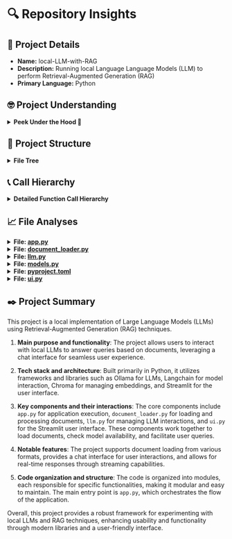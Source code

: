 # 🔍 Repository Insights

## 📃 Project Details 
- **Name:** local-LLM-with-RAG
- **Description:** Running local Language Language Models (LLM) to perform Retrieval-Augmented Generation (RAG)
- **Primary Language:** Python

## 🤓 Project Understanding 
<details>
  <summary><strong>Peek Under the Hood 👀</strong></summary>

  The repository **local-LLM-with-RAG** is structured to facilitate the experimentation and implementation of local Large Language Models (LLMs) using Retrieval-Augmented Generation (RAG). Here’s a brief overview of its components, tech stack, and architecture based on the provided file structure:

### Main Components:
1. **Core Scripts**:
   - **`app.py`**: The main script for running the application, handling model loading, document processing, and querying.
   - **`document_loader.py`**: Responsible for loading documents (PDFs) from the specified directory.
   - **`llm.py`**: Likely contains logic related to interacting with the LLM, such as model initialization and querying.
   - **`models.py`**: This file may define the models used in the application, including configurations for LLMs and embeddings.

2. **User Interface**:
   - **`ui.py`**: A script to run the Streamlit web application, providing a graphical interface for user interaction with the RAG system.

3. **Data**:
   - **`Research/`**: A directory containing sample PDF documents that the application uses for testing and querying.

4. **Images**:
   - **`images/`**: Contains visual assets for the README and possibly for the Streamlit UI.

5. **Configuration and Dependency Management**:
   - **`pyproject.toml`**: Specifies project dependencies and configurations for the Python package manager.
   - **`pyrightconfig.json`**: Configuration file for type checking with Pyright, indicating a focus on type safety in development.
   - **`uv.lock`**: A lock file for managing dependencies with the UV package installer.

### Tech Stack:
- **Python**: The primary programming language used for development.
- **Ollama**: A platform for running LLMs locally.
- **Langchain**: A library for working with LLMs.
- **Chroma**: A vector database for managing embeddings.
- **Streamlit**: A framework for creating the web UI.
- **PyPDF**: A library for handling PDF files.
- **UV**: A package installer used for dependency management.

### Architecture:
The architecture is designed around a modular approach where:
- **Document Processing**: PDFs are loaded and processed to generate embeddings.
- **LLM Interaction**: The application interacts with the LLM to answer queries based on the loaded documents.
- **User Interaction**: Users can interact with the system through a command-line interface or a more user-friendly Streamlit web UI.

Overall, the project aims to provide a flexible environment for experimenting with local LLMs and RAG techniques, leveraging modern libraries and frameworks to enhance usability and functionality.

</details>

## 🌲 Project Structure 
<details>
  <summary><strong>File Tree</strong></summary>

  📁 images/
&nbsp;&nbsp;&nbsp;&nbsp;📄 [streamlit_ui.png](https://github.com/amscotti/local-LLM-with-RAG/blob/main/images/streamlit_ui.png)
&nbsp;&nbsp;&nbsp;&nbsp;📄 [wizard_experimenting.jpg](https://github.com/amscotti/local-LLM-with-RAG/blob/main/images/wizard_experimenting.jpg)
📁 Research/
&nbsp;&nbsp;&nbsp;&nbsp;📄 [2304.03442v1.pdf](https://github.com/amscotti/local-LLM-with-RAG/blob/main/Research/2304.03442v1.pdf)
&nbsp;&nbsp;&nbsp;&nbsp;📄 [2305.14325.pdf](https://github.com/amscotti/local-LLM-with-RAG/blob/main/Research/2305.14325.pdf)
&nbsp;&nbsp;&nbsp;&nbsp;📄 [2308.10848.pdf](https://github.com/amscotti/local-LLM-with-RAG/blob/main/Research/2308.10848.pdf)
&nbsp;&nbsp;&nbsp;&nbsp;📄 [2309.14391.pdf](https://github.com/amscotti/local-LLM-with-RAG/blob/main/Research/2309.14391.pdf)
📄 [.gitignore](https://github.com/amscotti/local-LLM-with-RAG/blob/main/.gitignore)
📄 [app.py](https://github.com/amscotti/local-LLM-with-RAG/blob/main/app.py)
📄 [document_loader.py](https://github.com/amscotti/local-LLM-with-RAG/blob/main/document_loader.py)
📄 [LICENSE](https://github.com/amscotti/local-LLM-with-RAG/blob/main/LICENSE)
📄 [llm.py](https://github.com/amscotti/local-LLM-with-RAG/blob/main/llm.py)
📄 [models.py](https://github.com/amscotti/local-LLM-with-RAG/blob/main/models.py)
📄 [pyproject.toml](https://github.com/amscotti/local-LLM-with-RAG/blob/main/pyproject.toml)
📄 [pyrightconfig.json](https://github.com/amscotti/local-LLM-with-RAG/blob/main/pyrightconfig.json)
📄 [readme.md](https://github.com/amscotti/local-LLM-with-RAG/blob/main/readme.md)
📄 [ui.py](https://github.com/amscotti/local-LLM-with-RAG/blob/main/ui.py)
📄 [uv.lock](https://github.com/amscotti/local-LLM-with-RAG/blob/main/uv.lock)


</details>

## 📞 Call Hierarchy 
<details>
  <summary><strong>Detailed Function Call Hierarchy</strong></summary>

  Here's a structured call hierarchy for the **local-LLM-with-RAG** project, outlining the main execution path, important function calls, and dependencies between modules.

### Call Hierarchy

```plaintext
📁 main() → None [app.py]
├─ 🔷 check_if_model_is_available(model_name: str) → None [models.py]
├─ 🔷 load_documents_into_database(model_name: str, documents_path: str, reload: bool) → Chroma [document_loader.py]
│   ├─ 🟣 load_documents(path: str) → List[Document] [document_loader.py]
│   └─ 🟠 Chroma (database object) [document_loader.py]
└─ 🔶 getChatChain(llm, db) → function chat(question: str) [llm.py]
    ├─ 🟢 chat(question: str) → None [llm.py]
    └─ 🔴 getStreamingChain(question: str, memory, llm, db) → stream [llm.py]
```

### Entry Point File
- **`app.py`**: This is the main entry point of the application where the execution begins.

### Main Execution Flow
1. **`main()`** in `app.py` is called, which serves as the entry point.
2. **Model Availability Check**:
   - Calls **`check_if_model_is_available(model_name)`** from `models.py` to ensure the specified model is available locally.
3. **Document Loading**:
   - Calls **`load_documents_into_database(model_name, documents_path, reload)`** from `document_loader.py` to load documents into the Chroma database.
   - This function internally calls **`load_documents(path)`**, which loads documents from the specified directory.
4. **LLM Interaction**:
   - Calls **`getChatChain(llm, db)`** from `llm.py` to create a chat chain for processing user queries.
   - This function returns a `chat` function that can be invoked to answer user questions.
5. **Chat Processing**:
   - The `chat(question)` function processes user input and retrieves answers based on the conversation history and loaded documents.
   - Optionally, it may call **`getStreamingChain(question, memory, llm, db)`** for streaming responses.

### Important Function Calls Between Files
- **`app.py`**:
  - Calls functions from `models.py`, `document_loader.py`, and `llm.py`.
- **`document_loader.py`**:
  - Calls **`load_documents(path)`** to load documents.
- **`llm.py`**:
  - Calls **`chat(question)`** and **`getStreamingChain(question, memory, llm, db)`** for processing queries.

### Dependencies Between Modules
- **`app.py`**:
  - Depends on: `models`, `document_loader`, `llm`, `langchain_ollama`, `argparse`, `sys`
  
- **`document_loader.py`**:
  - Depends on: `langchain_community`, `langchain_core`, `langchain_ollama`, `langchain_community.vectorstores`
  
- **`llm.py`**:
  - Depends on: `langchain`, `langchain_core`
  
- **`models.py`**:
  - Depends on: `ollama`, `tqdm`
  
- **`ui.py`**:
  - Depends on: `streamlit`, `os`, `langchain_ollama`, `document_loader`, `models`, `llm`

This structured representation provides a clear overview of how the application flows from the entry point through various files and functions, highlighting the important interactions and dependencies between different components of the project.

</details>

## 📈 File Analyses  

<details>
  <summary><strong>File: <a href="https://github.com/amscotti/local-LLM-with-RAG/blob/main/app.py">app.py</a></strong></summary>

  Give a one or two liner description of the code file.  
This code file (`app.py`) serves as the main entry point for a local language model application that utilizes document retrieval and question-answering capabilities.

**1. Main purpose and responsibilities**:  
The main purpose of this file is to initialize and run a local language model (LLM) application that allows users to ask questions based on documents loaded into a database, handling model availability checks and user input.

**2. Key functions and their purposes**:  
- `main(llm_model_name: str, embedding_model_name: str, documents_path: str) -> None`: This function expects three inputs: `llm_model_name` (str), `embedding_model_name` (str), and `documents_path` (str). It checks if the specified models are available, loads documents into a database, initializes a chat interface, and enters a loop to handle user queries until 'exit' is typed.
  
- `parse_arguments() -> argparse.Namespace`: This function does not expect any inputs. It processes command-line arguments to retrieve the LLM model name, embedding model name, and the path to the documents, returning these as a namespace object.

**3. Important interactions with other parts of the system**:  
The `app.py` file interacts with the `models` module to check model availability, the `document_loader` module to load documents into a database, and the `llm` module to create a chat interface for user interaction.

**4. Notable features or patterns**:  
The code employs exception handling to manage errors related to model availability and file loading, utilizes a command-line argument parser for flexible input, and implements a continuous loop for user interaction until a termination command is issued.

Overall, `app.py` orchestrates the setup and execution of a local language model application, enabling users to query information from a specified set of documents while ensuring robust error handling and user-friendly interaction.

  ---
</details>

<details>
  <summary><strong>File: <a href="https://github.com/amscotti/local-LLM-with-RAG/blob/main/document_loader.py">document_loader.py</a></strong></summary>

  **1. Main purpose and responsibilities**:  
The `document_loader.py` file is responsible for loading various document types from a specified directory, processing them into chunks, and storing them in a Chroma database for further use.

**2. Key functions and their purposes**:  
- **load_documents_into_database(model_name: str, documents_path: str, reload: bool = True) -> Chroma**: This function expects a model name (string), a documents path (string), and a reload flag (boolean). It loads documents from the specified path, splits them into chunks, and returns a Chroma database instance containing the embedded documents.
  
- **load_documents(path: str) -> List[Document]**: This function expects a path (string) to a directory containing documents. It checks if the path exists, raises a FileNotFoundError if not, and then loads and returns a list of Document objects from supported file types (PDF and Markdown) using appropriate loaders.

**3. Important interactions with other parts of the system**:  
The file interacts with the `langchain_community` library for document loading and embedding, specifically using `DirectoryLoader`, `PyPDFLoader`, and `TextLoader`. It also utilizes the `Chroma` vector store for storing the processed documents and `OllamaEmbeddings` for generating embeddings from the documents.

**4. Notable features or patterns**:  
The code employs a modular approach with separate functions for loading documents and integrating them into a database. It uses a dictionary to manage different loaders based on file types, and it incorporates error handling for non-existent paths. The use of a text splitter allows for efficient processing of large documents by breaking them into manageable chunks.

Overall, `document_loader.py` serves as a crucial component for document ingestion and processing, enabling the application to handle various document formats and prepare them for further analysis or retrieval.

  ---
</details>

<details>
  <summary><strong>File: <a href="https://github.com/amscotti/local-LLM-with-RAG/blob/main/llm.py">llm.py</a></strong></summary>

  Give a one or two liner description of the code file.
**1. Main purpose and responsibilities**: The `llm.py` file is responsible for handling interactions with a language model (LLM) to answer questions based on provided research documents, utilizing conversation memory and structured prompts.

**2. Key functions and their purposes**: 
- `getStreamingChain(question: str, memory, llm, db)`: This function expects a question (string), conversation memory, a language model instance, and a database. It processes the question to create a standalone version, retrieves relevant documents, and generates an answer using the LLM, returning a streaming response.
- `getChatChain(llm, db)`: This function expects a language model instance and a database. It constructs a chat interface that processes questions, retrieves relevant documents, and generates answers using the LLM, returning a callable chat function that saves context.

**3. Important interactions with other parts of the system**: The code interacts with a database to retrieve relevant documents based on the user's question, utilizes conversation memory to maintain context, and employs various Langchain components for prompt formatting and processing.

**4. Notable features or patterns**: The code employs a modular design with separate functions for streaming and chat interactions, uses prompt templates for structured input to the LLM, and incorporates a memory buffer to retain conversation history, enhancing the contextual relevance of responses.

Overall, the `llm.py` file serves as a crucial component in a research assistant application, enabling dynamic question answering through effective use of language models and memory management.

  ---
</details>

<details>
  <summary><strong>File: <a href="https://github.com/amscotti/local-LLM-with-RAG/blob/main/models.py">models.py</a></strong></summary>

  Give a one or two liner description of the code file.
**1. Main purpose and responsibilities**: This code file manages the retrieval and availability of machine learning models from the Ollama repository, ensuring that specified models are either available locally or pulled from the repository if not.

**2. Key functions and their purposes**: 
- `__pull_model(name: str) -> None`: This function expects a model name as input (string), processes the model pulling from the Ollama repository while displaying progress, and does not return any data.
- `__is_model_available_locally(model_name: str) -> bool`: This function expects a model name as input (string), checks if the model is available locally, and returns a boolean indicating availability.
- `get_list_of_models() -> list[str]`: This function retrieves a list of available models from the Ollama repository and returns it as a list of strings.
- `check_if_model_is_available(model_name: str) -> None`: This function expects a model name as input (string), checks its local availability, and pulls it from the repository if not available, raising exceptions if issues occur.

**3. Important interactions with other parts of the system**: The code interacts with the `ollama` library to check model availability and to pull models from the repository. It also utilizes the `tqdm` library for progress visualization during model downloading.

**4. Notable features or patterns**: The code employs private functions (indicated by the double underscore prefix) for internal logic, uses exception handling to manage errors gracefully, and incorporates progress tracking for model downloads, enhancing user experience.

Overall, this code file serves as a utility for managing machine learning models, ensuring that the necessary models are readily available for use in the application.

  ---
</details>

<details>
  <summary><strong>File: <a href="https://github.com/amscotti/local-LLM-with-RAG/blob/main/pyproject.toml">pyproject.toml</a></strong></summary>

  Give a one or two liner description of the code file.
**1. Main purpose and responsibilities**: This file defines the project metadata and dependencies for a Python application, specifying the required packages and Python version for the project "local-llm-with-rag".

**2. Key functions and their purposes**: 
- The `project` section specifies the project name, version, description, and readme file.
- The `requires-python` field indicates the minimum Python version required for the project, which is a string (">=3.12").
- The `dependencies` list includes specific package versions and their constraints, ensuring that the application has the necessary libraries for functionality.

**3. Important interactions with other parts of the system**: The dependencies listed in this file are crucial for the application's functionality, as they will be installed in the environment where the application runs, allowing modules like `streamlit`, `langchain`, and `chromadb` to be utilized in the code files such as `app.py`, `llm.py`, and `ui.py`.

**4. Notable features or patterns**: The use of version constraints in the dependencies ensures compatibility and stability of the project, while the inclusion of a readme file reference helps maintain documentation alongside the codebase.

Overall, the `pyproject.toml` file serves as a central configuration point for managing project dependencies and metadata, facilitating the setup and execution of the Python application.

  ---
</details>

<details>
  <summary><strong>File: <a href="https://github.com/amscotti/local-LLM-with-RAG/blob/main/ui.py">ui.py</a></strong></summary>

  Give a one or two liner description of the code file.
**1. Main purpose and responsibilities**: This file implements a Streamlit web application that allows users to interact with a local language model (LLM) for document retrieval and question answering using a retrieval-augmented generation (RAG) approach.

**2. Key functions and their purposes**: 
- `get_list_of_models()`: This function retrieves a list of available models, returning a list of strings representing model names.
- `load_documents_into_database(EMBEDDING_MODEL, folder_path)`: This function takes a string `EMBEDDING_MODEL` and a string `folder_path`, processes the documents in the specified folder to create embeddings, and returns a database object.
- `getStreamingChain(prompt, messages, llm, db)`: This function expects a string `prompt`, a list of message dictionaries `messages`, an LLM object `llm`, and a database object `db`, processes the input to generate a response stream, and returns a streaming response.

**3. Important interactions with other parts of the system**: The `ui.py` file interacts with the `document_loader` to load documents into a database, utilizes the `models` module to fetch available models, and calls functions from `llm` to generate responses based on user queries.

**4. Notable features or patterns**: The use of Streamlit's session state to maintain the state of the application across user interactions, the implementation of a chat interface for user interaction, and the handling of document indexing and error messages for user feedback.

Overall, `ui.py` serves as the user interface for the application, facilitating document indexing and interaction with a language model for question answering, while managing application state and user inputs effectively.

  ---
</details>


## ✒️ Project Summary 
This project is a local implementation of Large Language Models (LLMs) using Retrieval-Augmented Generation (RAG) techniques.

1. **Main purpose and functionality**: The project allows users to interact with local LLMs to answer queries based on documents, leveraging a chat interface for seamless user experience.

2. **Tech stack and architecture**: Built primarily in Python, it utilizes frameworks and libraries such as Ollama for LLMs, Langchain for model interaction, Chroma for managing embeddings, and Streamlit for the user interface.

3. **Key components and their interactions**: The core components include `app.py` for application execution, `document_loader.py` for loading and processing documents, `llm.py` for managing LLM interactions, and `ui.py` for the Streamlit user interface. These components work together to load documents, check model availability, and facilitate user queries.

4. **Notable features**: The project supports document loading from various formats, provides a chat interface for user interactions, and allows for real-time responses through streaming capabilities.

5. **Code organization and structure**: The code is organized into modules, each responsible for specific functionalities, making it modular and easy to maintain. The main entry point is `app.py`, which orchestrates the flow of the application.

Overall, this project provides a robust framework for experimenting with local LLMs and RAG techniques, enhancing usability and functionality through modern libraries and a user-friendly interface.